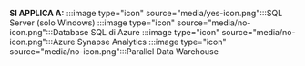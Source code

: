 <Token>**SI APPLICA A:** :::image type="icon" source="media/yes-icon.png":::SQL Server (solo Windows) :::image type="icon" source="media/no-icon.png":::Database SQL di Azure :::image type="icon" source="media/no-icon.png":::Azure Synapse Analytics :::image type="icon" source="media/no-icon.png":::Parallel Data Warehouse </Token>